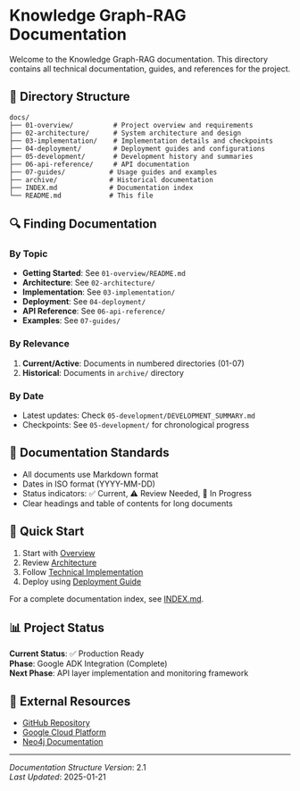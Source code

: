 # Knowledge Graph-RAG Documentation

Welcome to the Knowledge Graph-RAG documentation. This directory contains all technical documentation, guides, and references for the project.

## 📁 Directory Structure

```
docs/
├── 01-overview/          # Project overview and requirements
├── 02-architecture/      # System architecture and design
├── 03-implementation/    # Implementation details and checkpoints
├── 04-deployment/        # Deployment guides and configurations
├── 05-development/       # Development history and summaries
├── 06-api-reference/     # API documentation
├── 07-guides/           # Usage guides and examples
├── archive/             # Historical documentation
├── INDEX.md             # Documentation index
└── README.md            # This file
```

## 🔍 Finding Documentation

### By Topic
- **Getting Started**: See `01-overview/README.md`
- **Architecture**: See `02-architecture/`
- **Implementation**: See `03-implementation/`
- **Deployment**: See `04-deployment/`
- **API Reference**: See `06-api-reference/`
- **Examples**: See `07-guides/`

### By Relevance
1. **Current/Active**: Documents in numbered directories (01-07)
2. **Historical**: Documents in `archive/` directory

### By Date
- Latest updates: Check `05-development/DEVELOPMENT_SUMMARY.md`
- Checkpoints: See `05-development/` for chronological progress

## 📝 Documentation Standards

- All documents use Markdown format
- Dates in ISO format (YYYY-MM-DD)
- Status indicators: ✅ Current, ⚠️ Review Needed, 🔄 In Progress
- Clear headings and table of contents for long documents

## 🚀 Quick Start

1. Start with [Overview](01-overview/README.md)
2. Review [Architecture](02-architecture/SYSTEM_ARCHITECTURE_DESIGN.md)
3. Follow [Technical Implementation](03-implementation/TECHNICAL_IMPLEMENTATION_DETAILS.md)
4. Deploy using [Deployment Guide](04-deployment/DEPLOYMENT_GUIDE.md)

For a complete documentation index, see [INDEX.md](INDEX.md).

## 📊 Project Status

**Current Status**: ✅ Production Ready  
**Phase**: Google ADK Integration (Complete)  
**Next Phase**: API layer implementation and monitoring framework

## 🔗 External Resources

- [GitHub Repository](https://github.com/cgordon-dev/knowledge-graph-rag)
- [Google Cloud Platform](https://cloud.google.com/vertex-ai)
- [Neo4j Documentation](https://neo4j.com/docs/)

---

*Documentation Structure Version*: 2.1  
*Last Updated*: 2025-01-21